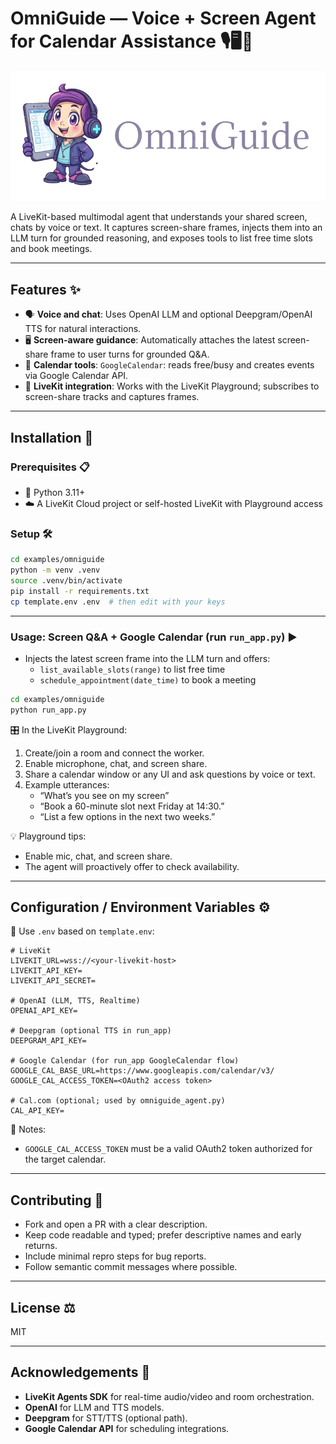# OmniGuide — Voice + Screen Agent for Calendar Assistance 🎙️🖥️📅

![Logo](./assets/logo.png)

A LiveKit-based multimodal agent that understands your shared screen, chats by voice or text. It captures screen-share frames, injects them into an LLM turn for grounded reasoning, and exposes tools to list free time slots and book meetings.

---

## Features ✨
- 🗣️ **Voice and chat**: Uses OpenAI LLM and optional Deepgram/OpenAI TTS for natural interactions.
- 🖥️ **Screen-aware guidance**: Automatically attaches the latest screen-share frame to user turns for grounded Q&A.
- 📆 **Calendar tools**: `GoogleCalendar`: reads free/busy and creates events via Google Calendar API.
- 📡 **LiveKit integration**: Works with the LiveKit Playground; subscribes to screen-share tracks and captures frames.

---

## Installation 🧰

### Prerequisites 📋
- 🐍 Python 3.11+
- ☁️ A LiveKit Cloud project or self-hosted LiveKit with Playground access

### Setup 🛠️
```bash
cd examples/omniguide
python -m venv .venv
source .venv/bin/activate
pip install -r requirements.txt
cp template.env .env  # then edit with your keys
```

---

### Usage: Screen Q&A + Google Calendar (run `run_app.py`) ▶️
- Injects the latest screen frame into the LLM turn and offers:
  - `list_available_slots(range)` to list free time
  - `schedule_appointment(date_time)` to book a meeting
```bash
cd examples/omniguide
python run_app.py
```

🎛️ In the LiveKit Playground:
1. Create/join a room and connect the worker.
2. Enable microphone, chat, and screen share.
3. Share a calendar window or any UI and ask questions by voice or text.
4. Example utterances:
   - “What’s you see on my screen”
   - “Book a 60-minute slot next Friday at 14:30.”
   - “List a few options in the next two weeks.”

💡 Playground tips:
- Enable mic, chat, and screen share.
- The agent will proactively offer to check availability.

---

## Configuration / Environment Variables ⚙️

🔧 Use `.env` based on `template.env`:

```
# LiveKit
LIVEKIT_URL=wss://<your-livekit-host>
LIVEKIT_API_KEY=
LIVEKIT_API_SECRET=

# OpenAI (LLM, TTS, Realtime)
OPENAI_API_KEY=

# Deepgram (optional TTS in run_app)
DEEPGRAM_API_KEY=

# Google Calendar (for run_app GoogleCalendar flow)
GOOGLE_CAL_BASE_URL=https://www.googleapis.com/calendar/v3/
GOOGLE_CAL_ACCESS_TOKEN=<OAuth2 access token>

# Cal.com (optional; used by omniguide_agent.py)
CAL_API_KEY=
```

📝 Notes:
- `GOOGLE_CAL_ACCESS_TOKEN` must be a valid OAuth2 token authorized for the target calendar.

---

## Contributing 🤝
- Fork and open a PR with a clear description.
- Keep code readable and typed; prefer descriptive names and early returns.
- Include minimal repro steps for bug reports.
- Follow semantic commit messages where possible.

---

## License ⚖️
MIT

---

## Acknowledgements 🙏
- **LiveKit Agents SDK** for real-time audio/video and room orchestration.
- **OpenAI** for LLM and TTS models.
- **Deepgram** for STT/TTS (optional path).
- **Google Calendar API** for scheduling integrations.

